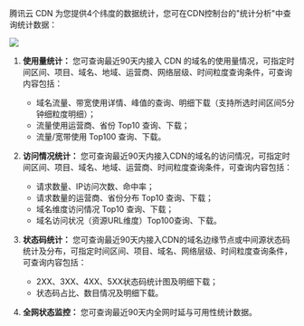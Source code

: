 腾讯云 CDN 为您提供4个纬度的数据统计，您可在CDN控制台的"统计分析"中查询统计数据：

![](//mccdn.qcloud.com/static/img/67573334232bfb7e1e7d938148ed23e6/image.png)

1. **使用量统计：**
   您可查询最近90天内接入 CDN 的域名的使用量情况，可指定时间区间、项目、域名、地域、运营商、网络层级、时间粒度查询条件，可查询内容包括：
   + 域名流量、带宽使用详情、峰值的查询、明细下载（支持所选时间区间5分钟细粒度明细）；
   + 流量使用运营商、省份 Top10 查询、下载；
   + 流量/宽带使用 Top100 查询、下载。

2. **访问情况统计：**
   您可查询最近90天内接入CDN的域名的访问情况，可指定时间区间、项目、域名、地域、运营商、时间粒度查询条件，可查询内容包括：
   + 请求数量、IP访问次数、命中率；
   + 请求数量的运营商、省份分布 Top10 查询、下载；
   + 域名维度访问情况 Top10 查询、下载；
   + 域名访问状况（资源URL维度）Top100查询、下载。

3. **状态码统计：**
   您可查询最近90天内接入CDN的域名边缘节点或中间源状态码统计及分布，可指定时间区间、项目、域名、网络层级、时间粒度查询条件，可查询内容包括：
   + 2XX、3XX、4XX、5XX状态码统计图及明细下载；
   + 状态码占比、数目情况及明细下载。

4. **全网状态监控：**
   您可查询最近90天内全网时延与可用性统计数据。

